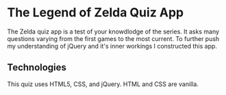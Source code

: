 # The Legend of Zelda Quiz App

The Zelda quiz app is a test of your knowdlodge of the series. It asks many questions varying from the first games to the most current.
To further push my understanding of jQuery and it's inner workings I constructed this app.

## Technologies

This quiz uses HTML5, CSS, and jQuery. HTML and CSS are vanilla.
